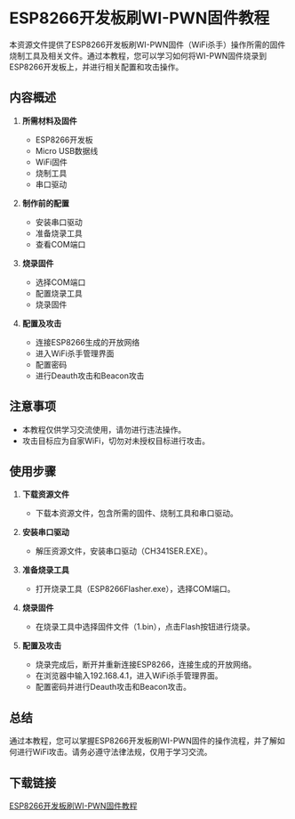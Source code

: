 # ESP8266开发板刷WI-PWN固件教程

本资源文件提供了ESP8266开发板刷WI-PWN固件（WiFi杀手）操作所需的固件烧制工具及相关文件。通过本教程，您可以学习如何将WI-PWN固件烧录到ESP8266开发板上，并进行相关配置和攻击操作。

## 内容概述

1. **所需材料及固件**
   - ESP8266开发板
   - Micro USB数据线
   - WiFi固件
   - 烧制工具
   - 串口驱动

2. **制作前的配置**
   - 安装串口驱动
   - 准备烧录工具
   - 查看COM端口

3. **烧录固件**
   - 选择COM端口
   - 配置烧录工具
   - 烧录固件

4. **配置及攻击**
   - 连接ESP8266生成的开放网络
   - 进入WiFi杀手管理界面
   - 配置密码
   - 进行Deauth攻击和Beacon攻击

## 注意事项

- 本教程仅供学习交流使用，请勿进行违法操作。
- 攻击目标应为自家WiFi，切勿对未授权目标进行攻击。

## 使用步骤

1. **下载资源文件**
   - 下载本资源文件，包含所需的固件、烧制工具和串口驱动。

2. **安装串口驱动**
   - 解压资源文件，安装串口驱动（CH341SER.EXE）。

3. **准备烧录工具**
   - 打开烧录工具（ESP8266Flasher.exe），选择COM端口。

4. **烧录固件**
   - 在烧录工具中选择固件文件（1.bin），点击Flash按钮进行烧录。

5. **配置及攻击**
   - 烧录完成后，断开并重新连接ESP8266，连接生成的开放网络。
   - 在浏览器中输入192.168.4.1，进入WiFi杀手管理界面。
   - 配置密码并进行Deauth攻击和Beacon攻击。

## 总结

通过本教程，您可以掌握ESP8266开发板刷WI-PWN固件的操作流程，并了解如何进行WiFi攻击。请务必遵守法律法规，仅用于学习交流。

## 下载链接

[ESP8266开发板刷WI-PWN固件教程](https://pan.quark.cn/s/d1daa294e390)